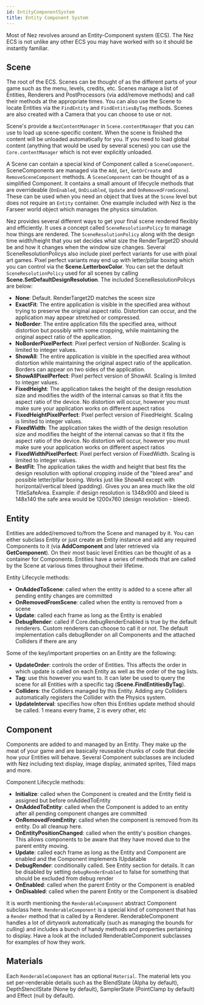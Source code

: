 ```yaml
---
id: EntityComponentSystem
title: Entity Component System
---
```


Most of Nez revolves around an Entity-Component system (ECS). The Nez ECS is not unlike any other ECS you may have worked with so it should be instantly familiar.

## Scene
The root of the ECS. Scenes can be thought of as the different parts of your game such as the menu, levels, credits, etc. Scenes manage a list of Entities, Renderers and PostProcessors (via add/remove methods) and call their methods at the appropriate times. You can also use the Scene to locate Entities via the `FindEntity` and `FindEntitiesByTag` methods. Scenes are also created with a Camera that you can choose to use or not.

Scene's provide a `NezContentManager` in `Scene.contentManager` that you can use to load up scene-specific content. When the scene is finished the content will be unloaded automatically for you. If you need to load global content (anything that would be used by several scenes) you can use the `Core.contentManager` which is not ever explicitly unloaded.

A Scene can contain a special kind of Component called a `SceneComponent`. SceneComponents are managed via the `Add`, `Get`, `GetOrCreate` and `RemoveSceneComponent` methods. A `SceneComponent` can be thought of as a simplified Component. It contains a small amount of lifecycle methods that are overrideable (`OnEnabled`, `OnDisabled`, `Update` and `OnRemovedFromScene`). These can be used when you need an object that lives at the `Scene` level but does not require an `Entity` container. One example included with Nez is the Farseer world object which manages the physics simulation.

Nez provides several different ways to get your final scene rendered flexibly and efficiently. It uses a concept called `SceneResolutionPolicy` to manage how things are rendered. The `SceneResolutionPolicy` along with the design time width/height that you set decides what size the RenderTarget2D should be and how it changes when the window size changes. Several SceneResolutionPolicys also include pixel perfect variants for use with pixal art games. Pixel perfect variants may end up with letter/pillar boxing which you can control via the **Scene.LetterboxColor**. You can set the default `SceneResolutionPolicy` used for all scenes by calling **Scene.SetDefaultDesignResolution**. The included SceneResolutionPolicys are below:

- **None**: Default. RenderTarget2D matches the sceen size
- **ExactFit**: The entire application is visible in the specified area without trying to preserve the original aspect ratio. Distortion can occur, and the application may appear stretched or compressed.
- **NoBorder**: The entire application fills the specified area, without distortion but possibly with some cropping, while maintaining the original aspect ratio of the application.
- **NoBorderPixelPerfect**: Pixel perfect version of NoBorder. Scaling is limited to integer values.
- **ShowAll**: The entire application is visible in the specified area without distortion while maintaining the original aspect ratio of the application. Borders can appear on two sides of the application.
- **ShowAllPixelPerfect**: Pixel perfect version of ShowAll. Scaling is limited to integer values.
- **FixedHeight**: The application takes the height of the design resolution size and modifies the width of the internal canvas so that it fits the aspect ratio of the device. No distortion will occur, however you must make sure your application works on different aspect ratios
- **FixedHeightPixelPerfect**: Pixel perfect version of FixedHeight. Scaling is limited to integer values.
- **FixedWidth**: The application takes the width of the design resolution size and modifies the height of the internal canvas so that it fits the aspect ratio of the device. No distortion will occur, however you must make sure your application works on different aspect ratios
- **FixedWidthPixelPerfect**: Pixel perfect version of FixedWidth. Scaling is limited to integer values.
- **BestFit**: The application takes the width and height that best fits the design resolution with optional cropping inside of the "bleed area" and possible letter/pillar boxing. Works just like ShowAll except with horizontal/vertical bleed (padding). Gives you an area much like the old TitleSafeArea. Example: if design resolution is 1348x900 and bleed is 148x140 the safe area would be 1200x760 (design resolution - bleed).



## Entity
Entities are added/removed to/from the Scene and managed by it. You can either subclass Entity or just create an Entity instance and add any required Components to it (via **AddComponent** and later retrieved via **GetComponent**). On their most basic level Entities can be thought of as a container for Components. Entities have a series of methods that are called by the Scene at various times throughout their lifetime.

Entity Lifecycle methods:

- **OnAddedToScene**: called when the entity is added to a scene after all pending entity changes are committed
- **OnRemovedFromScene**: called when the entity is removed from a scene
- **Update**: called each frame as long as the Entity is enabled
- **DebugRender**: called if Core.debugRenderEnabled is true by the default renderers. Custom renderers can choose to call it or not. The default implementation calls debugRender on all Components and the attached Colliders if there are any

Some of the key/important properties on an Entity are the following:

- **UpdateOrder**: controls the order of Entities. This affects the order in which update is called on each Entity as well as the order of the tag lists.
- **Tag**: use this however you want to. It can later be used to query the scene for all Entities with a specific tag (**Scene.FindEntitiesByTag**).
- **Colliders**:  the Colliders managed by this Entity. Adding any Colliders automatically registers the Collider with the Physics system.
- **UpdateInterval**: specifies how often this Entities update method should be called. 1 means every frame, 2 is every other, etc



## Component
Components are added to and managed by an Entity. They make up the meat of your game and are basically reuseable chunks of code that decide how your Entities will behave. Several Component subclasses are included with Nez including text display, image display, animated sprites, Tiled maps and more.

Component Lifecycle methods:

- **Initialize**: called when the Component is created and the Entity field is assigned but before onAddedToEntity
- **OnAddedToEntity**: called when the Component is added to an entity after all pending component changes are committed
- **OnRemovedFromEntity**:  called when the component is removed from its entity. Do all cleanup here.
- **OnEntityPositionChanged**: called when the entity's position changes. This allows components to be aware that they have moved due to the parent entity moving.
- **Update**: called each frame as long as the Entity and Component are enabled and the Component implements IUpdatable
- **DebugRender**: conditionally called. See Entity section for details. It can be disabled by setting `debugRenderEnabled` to false for something that should be excluded from debug render
- **OnEnabled**: called when the parent Entity or the Component is enabled
- **OnDisabled**: called when the parent Entity or the Component is disabled

It is worth mentioning the `RenderableComponent` abstract Component subclass here. `RenderableComponent` is a special kind of component that has a `Render` method that is called by a Renderer. RenderableComponent handles a lot of dirtywork automatically (such as managing the bounds for culling) and includes a bunch of handy methods and properties pertaining to display. Have a look at the included RenderableComponent subclasses for examples of how they work.



## Materials

Each `RenderableComponent` has an optional `Material`. The material lets you set per-renderable details such as the BlendState (Alpha by default), DepthStencilState (None by default), SamplerState (PointClamp by default) and Effect (null by default).